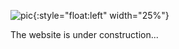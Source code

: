 ![pic](https://img2.imgtp.com/2024/01/28/aRtIJYPL.jpg){:style="float:left" width="25%"}

The website is under construction...
